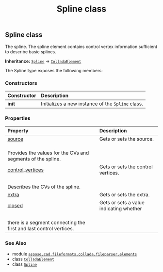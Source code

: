 ﻿---
title: Spline class
second_title: Aspose.CAD for Python via .NET API References
description: 
type: docs
weight: 990
url: /aspose.cad.fileformats.collada.fileparser.elements/spline/
is_root: false
---

## Spline class

The spline.
The spline element contains control vertex information sufficient to describe basic splines.



**Inheritance:** [`Spline`](/cad/python-net/aspose.cad.fileformats.collada.fileparser.elements/spline) → 
[`ColladaElement`](/cad/python-net/aspose.cad.fileformats.collada.fileparser.elements/colladaelement)



The Spline type exposes the following members:

### Constructors
| Constructor | Description |
| :- | :- |
| [__init__](/cad/python-net/aspose.cad.fileformats.collada.fileparser.elements/spline/__init__/#) | Initializes a new instance of the [`Spline`](/cad/python-net/aspose.cad.fileformats.collada.fileparser.elements/spline) class. |


### Properties
| Property | Description |
| :- | :- |
| [source](/cad/python-net/aspose.cad.fileformats.collada.fileparser.elements/spline/source) | Gets or sets the source.<br/>Provides the values for the CVs and segments of the spline. |
| [control_vertices](/cad/python-net/aspose.cad.fileformats.collada.fileparser.elements/spline/control_vertices) | Gets or sets the control vertices.<br/>Describes the CVs of the spline. |
| [extra](/cad/python-net/aspose.cad.fileformats.collada.fileparser.elements/spline/extra) | Gets or sets the extra. |
| [closed](/cad/python-net/aspose.cad.fileformats.collada.fileparser.elements/spline/closed) | Gets or sets a value indicating whether<br/>there is a segment connecting the first and last control vertices. |



### See Also
* module [`aspose.cad.fileformats.collada.fileparser.elements`](..)
* class [`ColladaElement`](/cad/python-net/aspose.cad.fileformats.collada.fileparser.elements/colladaelement)
* class [`Spline`](/cad/python-net/aspose.cad.fileformats.collada.fileparser.elements/spline)
